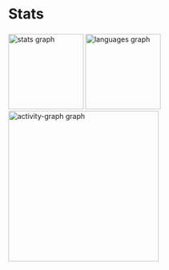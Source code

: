 <h1 align="left">Stats</h1>

###

<div align="left">
  <img src="https://github-readme-stats.vercel.app/api?username=luizfelipefinassi&hide_title=false&hide_rank=false&show_icons=true&include_all_commits=true&count_private=true&disable_animations=false&theme=gruvbox_light&locale=en&hide_border=false&order=1" height="150" alt="stats graph"  />
  <img src="https://github-readme-stats.vercel.app/api/top-langs?username=luizfelipefinassi&locale=en&hide_title=false&layout=compact&card_width=320&langs_count=5&theme=gruvbox_light&hide_border=false&order=2" height="150" alt="languages graph"  />
  <img src="https://github-readme-activity-graph.vercel.app/graph?username=luizfelipefinassi&radius=16&theme=gruvbox&area=true&order=5" height="300" alt="activity-graph graph"  />
</div>

###
